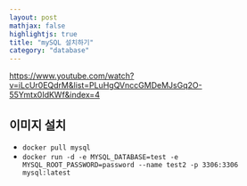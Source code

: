 ```yaml
---
layout: post
mathjax: false
highlightjs: true
title: "mySQL 설치하기"
category: "database"
---
```


https://www.youtube.com/watch?v=iLcUr0EQdrM&list=PLuHgQVnccGMDeMJsGq2O-55Ymtx0IdKWf&index=4


## 이미지 설치
- `docker pull mysql`
- `docker run -d -e MYSQL_DATABASE=test -e MYSQL_ROOT_PASSWORD=password --name test2 -p 3306:3306  mysql:latest`

